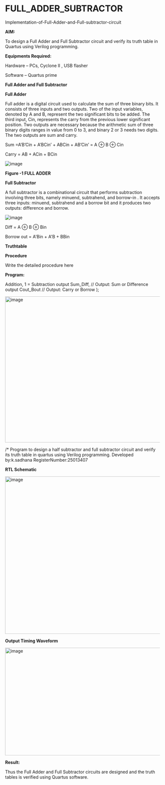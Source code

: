 # FULL_ADDER_SUBTRACTOR

Implementation-of-Full-Adder-and-Full-subtractor-circuit

**AIM:**

To design a Full Adder and Full Subtractor circuit and verify its truth table in Quartus using Verilog programming.

**Equipments Required:**

Hardware – PCs, Cyclone II , USB flasher

Software – Quartus prime

**Full Adder and Full Subtractor**

**Full Adder**

Full adder is a digital circuit used to calculate the sum of three binary bits. It consists of three inputs and two outputs. Two of the input variables, denoted by A and B, represent the two significant bits to be added. The third input, Cin, represents the carry from the previous lower significant position. Two outputs are necessary because the arithmetic sum of three binary digits ranges in value from 0 to 3, and binary 2 or 3 needs two digits. The two outputs are sum and carry.

Sum =A’B’Cin + A’BCin’ + ABCin + AB’Cin’ = A ⊕ B ⊕ Cin 

Carry = AB + ACin + BCin

![image](https://github.com/naavaneetha/FULL_ADDER_SUBTRACTOR/assets/154305477/0f30ba51-5ffb-4198-845f-18e054f675e7)

**Figure -1 FULL ADDER**

**Full Subtractor**

A full subtractor is a combinational circuit that performs subtraction involving three bits, namely minuend, subtrahend, and borrow-in . It accepts three inputs: minuend, subtrahend and a borrow bit and it produces two outputs: difference and borrow.

![image](https://github.com/naavaneetha/FULL_ADDER_SUBTRACTOR/assets/154305477/02b24f51-ab51-4304-9ad6-7b81ffc1ead5)

Diff = A ⊕ B ⊕ Bin 

Borrow out = A'Bin + A'B + BBin

**Truthtable**

**Procedure**

Write the detailed procedure here

**Program:**

 Addition, 1 = Subtraction output Sum_Diff, // Output: Sum or Difference output
 Cout_Bout // Output: Carry or Borrow );
 
<img width="890" height="475" alt="image" src="https://github.com/user-attachments/assets/aa436e9a-d575-4d8a-8b7e-b5fcc1740549" />


/* Program to design a half subtractor and full subtractor circuit and verify its truth table in quartus using Verilog programming.
Developed by:k.sadhana RegisterNumber:25013407

**RTL Schematic**

<img width="1361" height="512" alt="image" src="https://github.com/user-attachments/assets/efd94deb-d417-404d-9bdd-d41fa3b0b072" />


**Output Timing Waveform**

<img width="1372" height="350" alt="image" src="https://github.com/user-attachments/assets/7a8bd0ca-2c39-4f2a-bf75-673d5ab91a24" />


**Result:**

Thus the Full Adder and Full Subtractor circuits are designed and the truth tables is verified using Quartus software.



